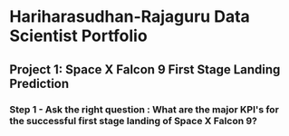 # Hariharasudhan-Rajaguru Data Scientist Portfolio

## Project 1: Space X Falcon 9 First Stage Landing Prediction

### Step 1 - Ask the right question : What are the major KPI's for the successful first stage landing of Space X Falcon 9?

